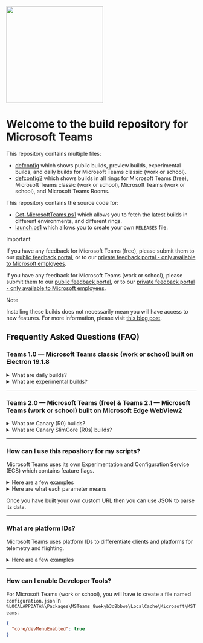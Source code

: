 <img src="https://github.com/ItzLevvie/MicrosoftTeams-msinternal/assets/11600822/2bd26b90-b179-43a4-98eb-962c9e35e9c4" width="256" height="256">

# Welcome to the build repository for Microsoft Teams

This repository contains multiple files:
* [defconfig](defconfig) which shows public builds, preview builds, experimental builds, and daily builds for Microsoft Teams classic (work or school).
* [defconfig2](defconfig2) which shows builds in all rings for Microsoft Teams (free), Microsoft Teams classic (work or school), Microsoft Teams (work or school), and Microsoft Teams Rooms.

This repository contains the source code for:
* [Get-MicrosoftTeams.ps1](src/Get-MicrosoftTeams.ps1) which allows you to fetch the latest builds in different environments, and different rings.
* [launch.ps1](tools/launch.ps1) which allows you to create your own `RELEASES` file.

> [!IMPORTANT]
> If you have any feedback for Microsoft Teams (free), please submit them to our [public feedback portal](https://aka.ms/teamslifefeedback), or to our [private feedback portal - only available to Microsoft employees](https://aka.ms/teamslifeinternalfeedback).
>
> If you have any feedback for Microsoft Teams (work or school), please submit them to our [public feedback portal](https://aka.ms/teamsfeedback), or to our [private feedback portal - only available to Microsoft employees](https://aka.ms/teamsinternalfeedback).

> [!NOTE]
> Installing these builds does not necessarily mean you will have access to new features.
> For more information, please visit [this blog post](https://techcommunity.microsoft.com/t5/microsoft-teams-blog/microsoft-teams-release-processes-why-do-i-not-see-a-feature-but/ba-p/2110426).

## Frequently Asked Questions (FAQ)

### Teams 1.0 — Microsoft Teams classic (work or school) built on Electron 19.1.8

<details>
  <summary>What are daily builds?</summary>
  Preview the latest development builds of Microsoft Teams.
  These builds may also contain newer versions of SlimCore.
</details>

<details>
  <summary>What are experimental builds?</summary>
  Preview the latest development builds of Microsoft Teams but with access to new ideas which may or may not ship into daily builds. These builds may also contain newer versions of SlimCore.
  <br> <br>

  `-E` will be displayed in the three-dot menu (`...`) > `About` > `Version`:
  ![image](https://github.com/ItzLevvie/MicrosoftTeams-msinternal/assets/11600822/342163d8-da9d-441b-b2c5-b927b0eaf196)
</details>

----

### Teams 2.0 — Microsoft Teams (free) & Teams 2.1 — Microsoft Teams (work or school) built on Microsoft Edge WebView2

<details>
  <summary>What are Canary (R0) builds?</summary>
  Preview the latest development builds of Microsoft Teams.
</details>

<details>
  <summary>What are Canary SlimCore (R0s) builds?</summary>
  Preview the latest development builds of Microsoft Teams but with access to newer versions of SlimCore.
</details>

----

### How can I use this repository for my scripts?

Microsoft Teams uses its own Experimentation and Configuration Service (ECS) which contains feature flags.

<details>
  <summary>Here are a few examples</summary>

  | Domain | Experimentation and Configuration Service (ECS) |
  | -------| ----------------- |
  | https://teams.live.com | https://config.teams.microsoft.com/config/v1/MicrosoftTeams/48_1.0.0.0?environment=life&audienceGroup=general&teamsRing=general&agent=TeamsBuilds |
  | https://teams.microsoft.com <br> <br> https://int.teams.microsoft.com | https://config.teams.microsoft.com/config/v1/MicrosoftTeams/49_1.0.0.0?environment=prod&audienceGroup=general&teamsRing=general&agent=TeamsBuilds |
  | https://gov.teams.microsoft.us | https://config.ecs.gov.teams.microsoft.us/config/v1/MicrosoftTeams/49_1.0.0.0?environment=gcchigh&audienceGroup=general&teamsRing=general&agent=TeamsBuilds |
  | https://dod.teams.microsoft.us | https://config.ecs.dod.teams.microsoft.us/config/v1/MicrosoftTeams/49_1.0.0.0?environment=dod&audienceGroup=general&teamsRing=general&agent=TeamsBuilds |
  | https://teams.microsoftonline.cn | https://mooncake.config.teams.microsoft.com/config/v1/MicrosoftTeams/49_1.0.0.0?environment=gallatin&audienceGroup=general&teamsRing=general&agent=TeamsBuilds |
</details>

<details>
  <summary>Here are what each parameter means</summary>

  | Parameter | Value |
  | --------- | ----- |
  | `environment` | `dev`; `prod`; `life`; `gcchigh`; `dod`; `gallatin` |
  | `audienceGroup` | `ring0`; `ring0_s`; `ring1`; `ring1_5`; `ring1_6`; `ring2`; `ring3`; `ring3_6`; `ring3_9`; `general`; `general_gcc` |
  | `teamsRing` | `ring0`; `ring0_s`; `ring1`; `ring1_5`; `ring1_6`; `ring2`; `ring3`; `ring3_6`; `ring3_9`; `general`; `general_gcc`  |
  | `id` | Your Object ID from Microsoft Entra ID. <br> <br> This repository uses `3a7cf1d3-06fa-4ead-bf45-a6286ff2620a` |
  | `tenantId` | Your Tenant ID from Microsoft Entra ID. <br> <br> This repository uses `72f988bf-86f1-41af-91ab-2d7cd011db47` |
  | `agent` | `Segmentation`; `TeamsBuilds`; `TeamsNorthstar`; `TeamsWebview2` |
</details>

Once you have built your own custom URL then you can use JSON to parse its data.

----

### What are platform IDs?

Microsoft Teams uses platform IDs to differentiate clients and platforms for telemetry and flighting.

<details>
  <summary>Here are a few examples</summary>

  | Friendly Name | Platform ID |
  | ------------- | ----------- |
  | Microsoft Teams classic based on Electron (Windows) | 27 |
  | Microsoft Teams classic based on Electron (macOS) | 28 |
  | Microsoft Teams Rooms based on Electron (Windows) | 34 |
  | Microsoft Teams classic based on Electron (Linux) | 41 |
  | Microsoft Teams (free) based on WebView2 (Windows) | 48 |
  | Microsoft Teams based on WebView2 (Windows) | 49 |
  | Microsoft Teams based on WebView2 (macOS) | 50 |
  | Microsoft Teams Rooms based on WebView2 (Windows) | 51 |
  | Microsoft Teams Web (Windows, macOS, and Linux) | 1415 |
  | Microsoft Teams (Android) | 1416 |
  | Microsoft Teams (iOS) | 1417 |
</details>

----

### How can I enable Developer Tools?

For Microsoft Teams (work or school), you will have to create a file named `configuration.json` in `%LOCALAPPDATA%\Packages\MSTeams_8wekyb3d8bbwe\LocalCache\Microsoft\MSTeams`:
```json
{
  "core/devMenuEnabled": true
}
```
